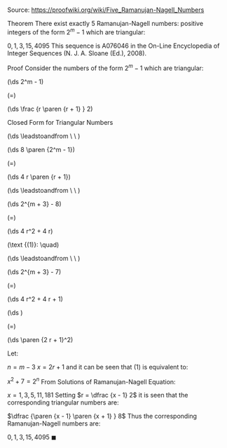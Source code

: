 # 

Source: https://proofwiki.org/wiki/Five_Ramanujan-Nagell_Numbers

Theorem
There exist exactly $5$ Ramanujan-Nagell numbers: positive integers of the form $2^m - 1$ which are triangular:

$0, 1, 3, 15, 4095$
This sequence is A076046 in the On-Line Encyclopedia of Integer Sequences (N. J. A. Sloane (Ed.), 2008).


Proof
Consider the numbers of the form $2^m - 1$ which are triangular:














\(\ds 2^m - 1\)

\(=\)







\(\ds \frac {r \paren {r + 1} } 2\)





Closed Form for Triangular Numbers








\(\ds \leadstoandfrom \ \ \)





\(\ds 8 \paren {2^m - 1}\)

\(=\)







\(\ds 4 r \paren {r + 1}\)














\(\ds \leadstoandfrom \ \ \)





\(\ds 2^{m + 3} - 8\)

\(=\)







\(\ds 4 r^2 + 4 r\)










\(\text {(1)}: \quad\)



\(\ds \leadstoandfrom \ \ \)





\(\ds 2^{m + 3} - 7\)

\(=\)







\(\ds 4 r^2 + 4 r + 1\)




















\(\ds \)

\(=\)







\(\ds \paren {2 r + 1}^2\)









Let:

$n = m - 3$
$x = 2 r + 1$
and it can be seen that $(1)$ is equivalent to:

$x^2 + 7 = 2^n$
From Solutions of Ramanujan-Nagell Equation:

$x = 1, 3, 5, 11, 181$
Setting $r = \dfrac {x - 1} 2$ it is seen that the corresponding triangular numbers are:

$\dfrac {\paren {x - 1} \paren {x + 1} } 8$
Thus the corresponding Ramanujan-Nagell numbers are:

$0, 1, 3, 15, 4095$
$\blacksquare$





